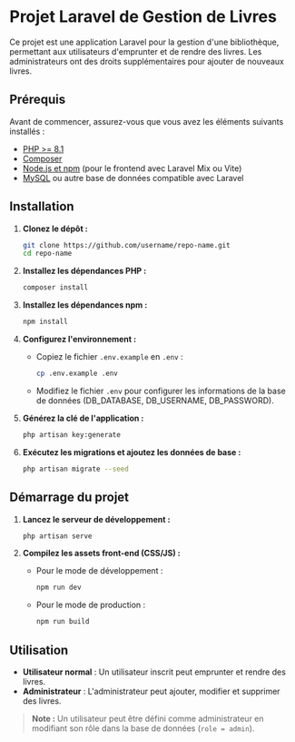 # Projet Laravel de Gestion de Livres

Ce projet est une application Laravel pour la gestion d'une bibliothèque, permettant aux utilisateurs d'emprunter et de rendre des livres. Les administrateurs ont des droits supplémentaires pour ajouter de nouveaux livres.

## Prérequis

Avant de commencer, assurez-vous que vous avez les éléments suivants installés :

-   [PHP >= 8.1](https://www.php.net/downloads.php)
-   [Composer](https://getcomposer.org/download/)
-   [Node.js et npm](https://nodejs.org/en/download/) (pour le frontend avec Laravel Mix ou Vite)
-   [MySQL](https://www.mysql.com/downloads/) ou autre base de données compatible avec Laravel

## Installation

1. **Clonez le dépôt :**

    ```bash
    git clone https://github.com/username/repo-name.git
    cd repo-name
    ```

2. **Installez les dépendances PHP :**

    ```bash
    composer install
    ```

3. **Installez les dépendances npm :**

    ```bash
    npm install
    ```

4. **Configurez l'environnement :**

    - Copiez le fichier `.env.example` en `.env` :

        ```bash
        cp .env.example .env
        ```

    - Modifiez le fichier `.env` pour configurer les informations de la base de données (DB_DATABASE, DB_USERNAME, DB_PASSWORD).

5. **Générez la clé de l'application :**

    ```bash
    php artisan key:generate
    ```

6. **Exécutez les migrations et ajoutez les données de base :**

    ```bash
    php artisan migrate --seed
    ```

## Démarrage du projet

1. **Lancez le serveur de développement :**

    ```bash
    php artisan serve
    ```

2. **Compilez les assets front-end (CSS/JS) :**

    - Pour le mode de développement :

        ```bash
        npm run dev
        ```

    - Pour le mode de production :

        ```bash
        npm run build
        ```

## Utilisation

-   **Utilisateur normal** : Un utilisateur inscrit peut emprunter et rendre des livres.
-   **Administrateur** : L'administrateur peut ajouter, modifier et supprimer des livres.

> **Note :** Un utilisateur peut être défini comme administrateur en modifiant son rôle dans la base de données (`role = admin`).

